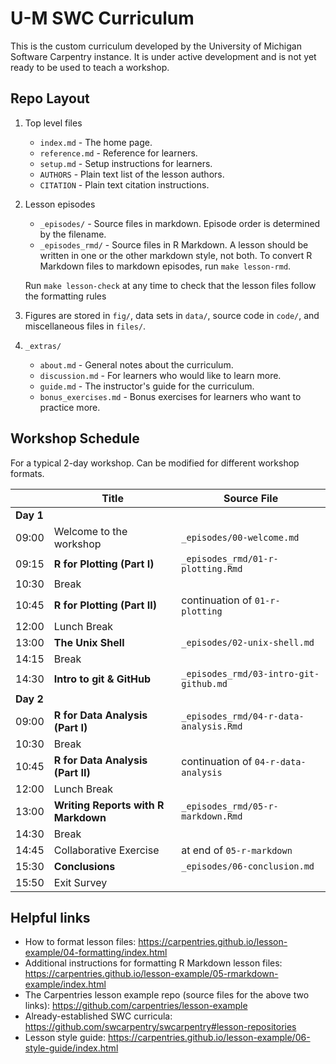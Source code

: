 # U-M SWC Curriculum

This is the custom curriculum developed by the University of Michigan Software Carpentry instance.
It is under active development and is not yet ready to be used to teach a workshop.

## Repo Layout

1. Top level files

    - `index.md` - The home page.
    - `reference.md` - Reference for learners.
    - `setup.md` - Setup instructions for learners.
    - `AUTHORS` - Plain text list of the lesson authors.
    - `CITATION` - Plain text citation instructions.

1. Lesson episodes

    - `_episodes/` - Source files in markdown. Episode order is determined by the filename.
    - `_episodes_rmd/` - Source files in R Markdown. A lesson should be written in one or the other markdown style, not both. To convert R Markdown files to markdown episodes, run `make lesson-rmd`.
    
    Run `make lesson-check` at any time
    to check that the lesson files follow the formatting rules

1. Figures are stored in `fig/`, data sets in `data/`, source code in `code/`, and miscellaneous files in `files/`.

1. `_extras/`

    - `about.md` - General notes about the curriculum.
    - `discussion.md` - For learners who would like to learn more.
    - `guide.md` - The instructor's guide for the curriculum.
    - `bonus_exercises.md` - Bonus exercises for learners who want to practice more.

## Workshop Schedule

For a typical 2-day workshop. Can be modified for different workshop formats.

|   | Title | Source File |
|---|-------|-------------|
| **Day 1** |   |
| 09:00 | Welcome to the workshop | `_episodes/00-welcome.md` |
| 09:15 | **R for Plotting (Part I)** | `_episodes_rmd/01-r-plotting.Rmd` |
| 10:30 | Break |  |
| 10:45 | **R for Plotting (Part II)** | continuation of `01-r-plotting` |
| 12:00 | Lunch Break |  |
| 13:00 | **The Unix Shell** | `_episodes/02-unix-shell.md` |
| 14:15 | Break |  |
| 14:30 | **Intro to git & GitHub** | `_episodes_rmd/03-intro-git-github.md` |
| **Day 2** |   |
| 09:00 | **R for Data Analysis (Part I)** | `_episodes_rmd/04-r-data-analysis.Rmd` |
| 10:30 | Break |  |
| 10:45 | **R for Data Analysis (Part II)** | continuation of `04-r-data-analysis` |
| 12:00 | Lunch Break |  |
| 13:00 | **Writing Reports with R Markdown** | `_episodes_rmd/05-r-markdown.Rmd` |
| 14:30 | Break |  |
| 14:45 | Collaborative Exercise | at end of `05-r-markdown` |
| 15:30 | **Conclusions** |  `_episodes/06-conclusion.md` |
| 15:50 | Exit Survey |   |

## Helpful links

- How to format lesson files: https://carpentries.github.io/lesson-example/04-formatting/index.html
- Additional instructions for formatting R Markdown lesson files: https://carpentries.github.io/lesson-example/05-rmarkdown-example/index.html
- The Carpentries lesson example repo (source files for the above two links): https://github.com/carpentries/lesson-example
- Already-established SWC curricula: https://github.com/swcarpentry/swcarpentry#lesson-repositories
- Lesson style guide: https://carpentries.github.io/lesson-example/06-style-guide/index.html
